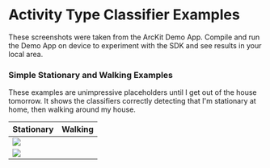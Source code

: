 # Activity Type Classifier Examples

These screenshots were taken from the ArcKit Demo App. Compile and run the Demo App on device to 
experiment with the SDK and see results in your local area. 

### Simple Stationary and Walking Examples

These examples are unimpressive placeholders until I get out of the house tomorrow. It shows the 
classifiers correctly detecting that I'm stationary at home, then walking around my house. 

| Stationary | Walking | 
| ---------- | ------- |
| ![](https://raw.githubusercontent.com/sobri909/ArcKit/master/Screenshots/stationary.png) 
 | ![](https://raw.githubusercontent.com/sobri909/ArcKit/master/Screenshots/walking.png) | 
